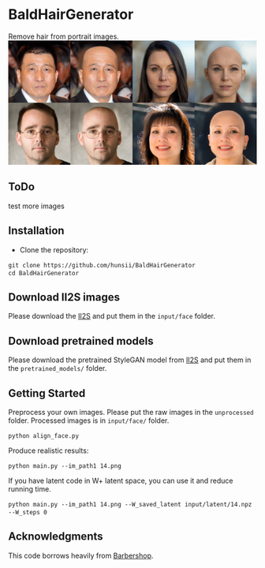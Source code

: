 # BaldHairGenerator
Remove hair from portrait images.
![teaser](overview.jpg)

## ToDo
test more images

## Installation
- Clone the repository:
``` 
git clone https://github.com/hunsii/BaldHairGenerator
cd BaldHairGenerator
```


## Download II2S images
Please download the [II2S](https://drive.google.com/drive/folders/15jsR9yy_pfDHiS9aE3HcYDgwtBbAneId?usp=sharing) 
and put them in the `input/face` folder.

## Download pretrained models
Please download the pretrained StyleGAN model from [II2S](https://drive.google.com/drive/folders/15jsR9yy_pfDHiS9aE3HcYDgwtBbAneId?usp=sharing)
and put them in the `pretrained_models/` folder.


## Getting Started  
Preprocess your own images. Please put the raw images in the `unprocessed` folder.
Processed images is in `input/face/` folder.
```
python align_face.py
```


Produce realistic results:
```
python main.py --im_path1 14.png
```

If you have latent code in W+ latent space, you can use it and reduce running time.
```
python main.py --im_path1 14.png --W_saved_latent input/latent/14.npz --W_steps 0
```
## Acknowledgments
This code borrows heavily from [Barbershop](https://github.com/ZPdesu/Barbersho).
